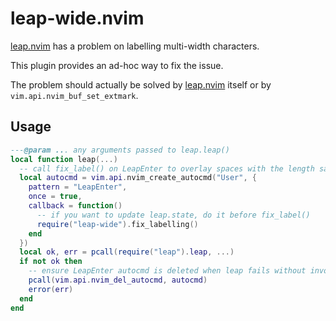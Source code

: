 # leap-wide.nvim

[leap.nvim] has a problem on labelling multi-width characters.

This plugin provides an ad-hoc way to fix the issue.

The problem should actually be solved by [leap.nvim] itself or by `vim.api.nvim_buf_set_extmark`.

## Usage

``` lua
---@param ... any arguments passed to leap.leap()
local function leap(...)
  -- call fix_label() on LeapEnter to overlay spaces with the length same as the strdisplaywidth of base text to be labelled
  local autocmd = vim.api.nvim_create_autocmd("User", {
    pattern = "LeapEnter",
    once = true,
    callback = function()
      -- if you want to update leap.state, do it before fix_label()
      require("leap-wide").fix_labelling()
    end
  })
  local ok, err = pcall(require("leap").leap, ...)
  if not ok then
    -- ensure LeapEnter autocmd is deleted when leap fails without invoking the event
    pcall(vim.api.nvim_del_autocmd, autocmd)
    error(err)
  end
end
```

[leap.nvim]: https://github.com/ggandor/leap.nvim
